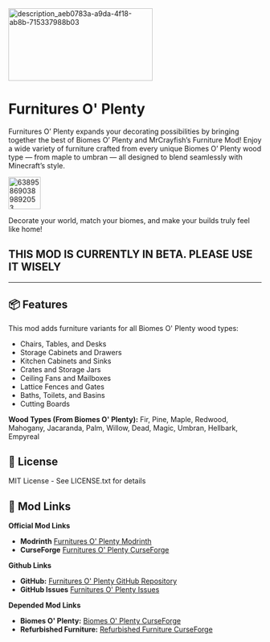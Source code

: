 
<img width="287" height="144" alt="description_aeb0783a-a9da-4f18-ab8b-715337988b03" src="https://github.com/user-attachments/assets/c31069de-3111-47ac-9528-dfcb07f453e8" />

# Furnitures O' Plenty
Furnitures O’ Plenty expands your decorating possibilities by bringing together the best of Biomes O’ Plenty and MrCrayfish’s Furniture Mod! Enjoy a wide variety of furniture crafted from every unique Biomes O’ Plenty wood type — from maple to umbran — all designed to blend seamlessly with Minecraft’s style.

<img width="64" height="64" alt="638958690389892053" src="https://github.com/user-attachments/assets/b3196382-e9dd-43ed-a0b0-6e3029e01536" />

Decorate your world, match your biomes, and make your builds truly feel like home!

## THIS MOD IS CURRENTLY IN BETA. PLEASE USE IT WISELY

---

## 📦 Features

This mod adds furniture variants for all Biomes O' Plenty wood types:
- Chairs, Tables, and Desks
- Storage Cabinets and Drawers
- Kitchen Cabinets and Sinks
- Crates and Storage Jars
- Ceiling Fans and Mailboxes
- Lattice Fences and Gates
- Baths, Toilets, and Basins
- Cutting Boards

**Wood Types (From Biomes O' Plenty):** Fir, Pine, Maple, Redwood, Mahogany, Jacaranda, Palm, Willow, Dead, Magic, Umbran, Hellbark, Empyreal

## 📝 License
MIT License - See LICENSE.txt for details

## 🔗 Mod Links

**Official Mod Links**
- **Modrinth** [Furnitures O' Plenty Modrinth](https://modrinth.com/mod/furnitures-o-plenty)
- **CurseForge** [Furnitures O' Plenty CurseForge](https://www.curseforge.com/minecraft/mc-mods/furnitures-o-plenty)
  
**Github Links**
- **GitHub:** [Furnitures O' Plenty GitHub Repository](https://github.com/RSlover521/Furnitures-O-Plenty)
- **GitHub Issues** [Furnitures O' Plenty Issues](https://github.com/RSlover521/Furnitures-O-Plenty/issues)

**Depended Mod Links**
- **Biomes O' Plenty:** [Biomes O' Plenty CurseForge](https://www.curseforge.com/minecraft/mc-mods/biomes-o-plenty)
- **Refurbished Furniture:** [Refurbished Furniture CurseForge](https://www.curseforge.com/minecraft/mc-mods/refurbished-furniture)

